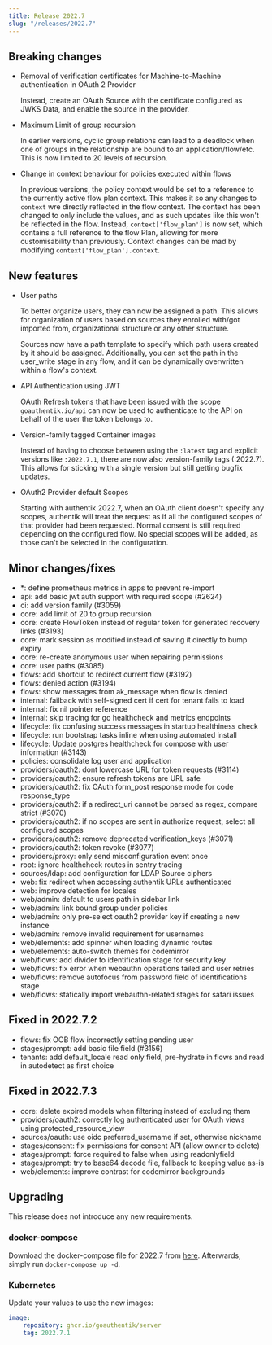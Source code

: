 ```yaml
---
title: Release 2022.7
slug: "/releases/2022.7"
---
```


## Breaking changes

- Removal of verification certificates for Machine-to-Machine authentication in OAuth 2 Provider

    Instead, create an OAuth Source with the certificate configured as JWKS Data, and enable the source in the provider.

- Maximum Limit of group recursion

    In earlier versions, cyclic group relations can lead to a deadlock when one of groups in the relationship are bound to an application/flow/etc.
    This is now limited to 20 levels of recursion.

- Change in context behaviour for policies executed within flows

    In previous versions, the policy context would be set to a reference to the currently active flow plan context. This makes it so any changes to `context` wre directly reflected in the flow context. The context has been changed to only include the values, and as such updates like this won't be reflected in the flow. Instead, `context['flow_plan']` is now set, which contains a full reference to the flow Plan, allowing for more customisability than previously. Context changes can be mad by modifying `context['flow_plan'].context`.

## New features

- User paths

    To better organize users, they can now be assigned a path. This allows for organization of users based on sources they enrolled with/got imported from, organizational structure or any other structure.

    Sources now have a path template to specify which path users created by it should be assigned. Additionally, you can set the path in the user_write stage in any flow, and it can be dynamically overwritten within a flow's context.

- API Authentication using JWT

    OAuth Refresh tokens that have been issued with the scope `goauthentik.io/api` can now be used to authenticate to the API on behalf of the user the token belongs to.

- Version-family tagged Container images

    Instead of having to choose between using the `:latest` tag and explicit versions like `:2022.7.1`, there are now also version-family tags (:2022.7). This allows for sticking with a single version but still getting bugfix updates.

- OAuth2 Provider default Scopes

    Starting with authentik 2022.7, when an OAuth client doesn't specify any scopes, authentik will treat the request as if all the configured scopes of that provider had been requested. Normal consent is still required depending on the configured flow. No special scopes will be added, as those can't be selected in the configuration.

## Minor changes/fixes

- \*: define prometheus metrics in apps to prevent re-import
- api: add basic jwt auth support with required scope (#2624)
- ci: add version family (#3059)
- core: add limit of 20 to group recursion
- core: create FlowToken instead of regular token for generated recovery links (#3193)
- core: mark session as modified instead of saving it directly to bump expiry
- core: re-create anonymous user when repairing permissions
- core: user paths (#3085)
- flows: add shortcut to redirect current flow (#3192)
- flows: denied action (#3194)
- flows: show messages from ak_message when flow is denied
- internal: failback with self-signed cert if cert for tenant fails to load
- internal: fix nil pointer reference
- internal: skip tracing for go healthcheck and metrics endpoints
- lifecycle: fix confusing success messages in startup healthiness check
- lifecycle: run bootstrap tasks inline when using automated install
- lifecycle: Update postgres healthcheck for compose with user information (#3143)
- policies: consolidate log user and application
- providers/oauth2: dont lowercase URL for token requests (#3114)
- providers/oauth2: ensure refresh tokens are URL safe
- providers/oauth2: fix OAuth form_post response mode for code response_type
- providers/oauth2: if a redirect_uri cannot be parsed as regex, compare strict (#3070)
- providers/oauth2: if no scopes are sent in authorize request, select all configured scopes
- providers/oauth2: remove deprecated verification_keys (#3071)
- providers/oauth2: token revoke (#3077)
- providers/proxy: only send misconfiguration event once
- root: ignore healthcheck routes in sentry tracing
- sources/ldap: add configuration for LDAP Source ciphers
- web: fix redirect when accessing authentik URLs authenticated
- web: improve detection for locales
- web/admin: default to users path in sidebar link
- web/admin: link bound group under policies
- web/admin: only pre-select oauth2 provider key if creating a new instance
- web/admin: remove invalid requirement for usernames
- web/elements: add spinner when loading dynamic routes
- web/elements: auto-switch themes for codemirror
- web/flows: add divider to identification stage for security key
- web/flows: fix error when webauthn operations failed and user retries
- web/flows: remove autofocus from password field of identifications stage
- web/flows: statically import webauthn-related stages for safari issues

## Fixed in 2022.7.2

- flows: fix OOB flow incorrectly setting pending user
- stages/prompt: add basic file field (#3156)
- tenants: add default_locale read only field, pre-hydrate in flows and read in autodetect as first choice

## Fixed in 2022.7.3

- core: delete expired models when filtering instead of excluding them
- providers/oauth2: correctly log authenticated user for OAuth views using protected_resource_view
- sources/oauth: use oidc preferred_username if set, otherwise nickname
- stages/consent: fix permissions for consent API (allow owner to delete)
- stages/prompt: force required to false when using readonlyfield
- stages/prompt: try to base64 decode file, fallback to keeping value as-is
- web/elements: improve contrast for codemirror backgrounds

## Upgrading

This release does not introduce any new requirements.

### docker-compose

Download the docker-compose file for 2022.7 from [here](https://goauthentik.io/version/2022.7/docker-compose.yml). Afterwards, simply run `docker-compose up -d`.

### Kubernetes

Update your values to use the new images:

```yaml
image:
    repository: ghcr.io/goauthentik/server
    tag: 2022.7.1
```
